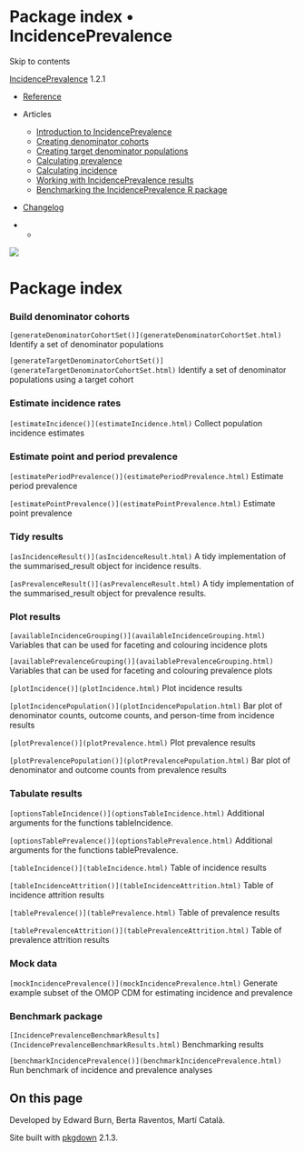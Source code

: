# Package index • IncidencePrevalence

Skip to contents

[IncidencePrevalence](../index.html) 1.2.1

  * [Reference](../reference/index.html)
  * Articles
    * [Introduction to IncidencePrevalence](../articles/a01_Introduction_to_IncidencePrevalence.html)
    * [Creating denominator cohorts](../articles/a02_Creating_denominator_populations.html)
    * [Creating target denominator populations](../articles/a03_Creating_target_denominator_populations.html)
    * [Calculating prevalence](../articles/a04_Calculating_prevalence.html)
    * [Calculating incidence](../articles/a05_Calculating_incidence.html)
    * [Working with IncidencePrevalence results](../articles/a06_Working_with_IncidencePrevalence_Results.html)
    * [Benchmarking the IncidencePrevalence R package](../articles/a07_benchmark.html)
  * [Changelog](../news/index.html)


  *   * [](https://github.com/darwin-eu/IncidencePrevalence/)



![](../logo.png)

# Package index

### Build denominator cohorts

`[generateDenominatorCohortSet()](generateDenominatorCohortSet.html)`
    Identify a set of denominator populations

`[generateTargetDenominatorCohortSet()](generateTargetDenominatorCohortSet.html)`
    Identify a set of denominator populations using a target cohort

### Estimate incidence rates

`[estimateIncidence()](estimateIncidence.html)`
    Collect population incidence estimates

### Estimate point and period prevalence

`[estimatePeriodPrevalence()](estimatePeriodPrevalence.html)`
    Estimate period prevalence

`[estimatePointPrevalence()](estimatePointPrevalence.html)`
    Estimate point prevalence

### Tidy results

`[asIncidenceResult()](asIncidenceResult.html)`
    A tidy implementation of the summarised_result object for incidence results.

`[asPrevalenceResult()](asPrevalenceResult.html)`
    A tidy implementation of the summarised_result object for prevalence results.

### Plot results

`[availableIncidenceGrouping()](availableIncidenceGrouping.html)`
    Variables that can be used for faceting and colouring incidence plots

`[availablePrevalenceGrouping()](availablePrevalenceGrouping.html)`
    Variables that can be used for faceting and colouring prevalence plots

`[plotIncidence()](plotIncidence.html)`
    Plot incidence results

`[plotIncidencePopulation()](plotIncidencePopulation.html)`
    Bar plot of denominator counts, outcome counts, and person-time from incidence results

`[plotPrevalence()](plotPrevalence.html)`
    Plot prevalence results

`[plotPrevalencePopulation()](plotPrevalencePopulation.html)`
    Bar plot of denominator and outcome counts from prevalence results

### Tabulate results

`[optionsTableIncidence()](optionsTableIncidence.html)`
    Additional arguments for the functions tableIncidence.

`[optionsTablePrevalence()](optionsTablePrevalence.html)`
    Additional arguments for the functions tablePrevalence.

`[tableIncidence()](tableIncidence.html)`
    Table of incidence results

`[tableIncidenceAttrition()](tableIncidenceAttrition.html)`
    Table of incidence attrition results

`[tablePrevalence()](tablePrevalence.html)`
    Table of prevalence results

`[tablePrevalenceAttrition()](tablePrevalenceAttrition.html)`
    Table of prevalence attrition results

### Mock data

`[mockIncidencePrevalence()](mockIncidencePrevalence.html)`
    Generate example subset of the OMOP CDM for estimating incidence and prevalence

### Benchmark package

`[IncidencePrevalenceBenchmarkResults](IncidencePrevalenceBenchmarkResults.html)`
    Benchmarking results

`[benchmarkIncidencePrevalence()](benchmarkIncidencePrevalence.html)`
    Run benchmark of incidence and prevalence analyses

## On this page

Developed by Edward Burn, Berta Raventos, Martí Català.

Site built with [pkgdown](https://pkgdown.r-lib.org/) 2.1.3.
